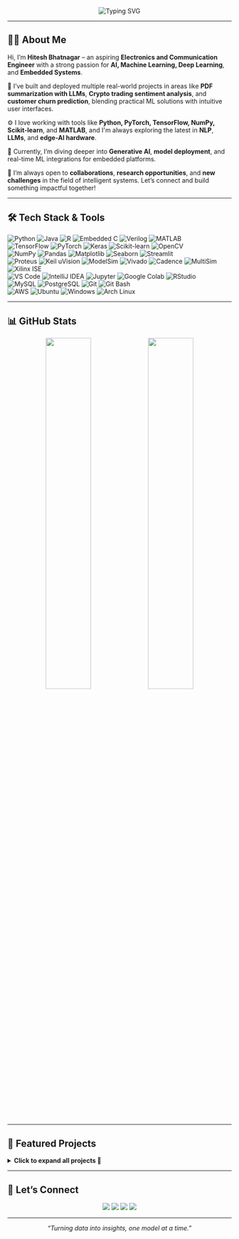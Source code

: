 <!-- Banner -->
<p align="center">
  <img src="https://readme-typing-svg.herokuapp.com?font=Fira+Code&weight=700&size=25&pause=1000&color=F97316&center=true&vCenter=true&width=1000&lines=Hi+%F0%9F%91%8B%2C+I'm+Hitesh+Bhatnagar;Electronics+%26+Communication+Engineer+%7C+AI+%2B+Embedded+Systems;Machine+Learning%2C+Deep+Learning%2C+LLMs%2C+NLP%2C+Signal+Processing;Building+Real-Time+Intelligent+Systems+%F0%9F%9A%80;Open+to+Collaborations+%7C+Let's+Build+Together+%F0%9F%92%BB" alt="Typing SVG" />
</p>



---

## 👨‍💻 About Me

Hi, I’m **Hitesh Bhatnagar** – an aspiring **Electronics and Communication Engineer** with a strong passion for **AI, Machine Learning, Deep Learning**, and **Embedded Systems**.

🚀 I’ve built and deployed multiple real-world projects in areas like **PDF summarization with LLMs**, **Crypto trading sentiment analysis**, and **customer churn prediction**, blending practical ML solutions with intuitive user interfaces.

⚙️ I love working with tools like **Python, PyTorch, TensorFlow, NumPy, Scikit-learn**, and **MATLAB**, and I'm always exploring the latest in **NLP**, **LLMs**, and **edge-AI hardware**.

🌱 Currently, I’m diving deeper into **Generative AI**, **model deployment**, and real-time ML integrations for embedded platforms.

🎯 I’m always open to **collaborations**, **research opportunities**, and **new challenges** in the field of intelligent systems. Let’s connect and build something impactful together!


---

## 🛠️ Tech Stack & Tools

<p align="left">

<!-- Programming Languages -->
  <img alt="Python"      src="https://img.shields.io/badge/Python-3776AB?style=flat-square&logo=python&logoColor=white" />
  <img alt="Java"        src="https://img.shields.io/badge/Java-007396?style=flat-square&logo=java&logoColor=white" />
  <img alt="R"           src="https://img.shields.io/badge/R-276DC3?style=flat-square&logo=r&logoColor=white" />
  <img alt="Embedded C"  src="https://img.shields.io/badge/Embedded%20C-%2300599C?style=flat-square&logo=c&logoColor=white" />
  <img alt="Verilog"     src="https://img.shields.io/badge/Verilog-FFB300?style=flat-square&logo=verilog&logoColor=white" />
  <img alt="MATLAB"      src="https://img.shields.io/badge/MATLAB-F1972A?style=flat-square&logo=mathworks&logoColor=white" />

<br>

<!-- Machine Learning & AI -->
  <img alt="TensorFlow"  src="https://img.shields.io/badge/TensorFlow-FF6F00?style=flat-square&logo=tensorflow&logoColor=white" />
  <img alt="PyTorch"     src="https://img.shields.io/badge/PyTorch-EE4C2C?style=flat-square&logo=pytorch&logoColor=white" />
  <img alt="Keras"       src="https://img.shields.io/badge/Keras-D00000?style=flat-square&logo=keras&logoColor=white" />
  <img alt="Scikit-learn" src="https://img.shields.io/badge/Scikit--Learn-F7931E?style=flat-square&logo=scikit-learn&logoColor=white" />
  <img alt="OpenCV"      src="https://img.shields.io/badge/OpenCV-5C3EE8?style=flat-square&logo=opencv&logoColor=white" />

<br>

<!-- Data & Visualization -->
  <img alt="NumPy"       src="https://img.shields.io/badge/NumPy-013243?style=flat-square&logo=numpy&logoColor=white" />
  <img alt="Pandas"      src="https://img.shields.io/badge/Pandas-150458?style=flat-square&logo=pandas&logoColor=white" />
  <img alt="Matplotlib"  src="https://img.shields.io/badge/Matplotlib-11557C?style=flat-square&logo=matplotlib&logoColor=white" />
  <img alt="Seaborn"     src="https://img.shields.io/badge/Seaborn-4C72B0?style=flat-square&logo=seaborn&logoColor=white" />
  <img alt="Streamlit"   src="https://img.shields.io/badge/Streamlit-FF4B4B?style=flat-square&logo=streamlit&logoColor=white" />

<br>

<!-- Embedded & Simulation Tools -->
  <img alt="Proteus"     src="https://img.shields.io/badge/Proteus-0055A4?style=flat-square" />
  <img alt="Keil uVision"src="https://img.shields.io/badge/Keil%20uVision-0F0F0F?style=flat-square" />
  <img alt="ModelSim"    src="https://img.shields.io/badge/ModelSim-0099CC?style=flat-square" />
  <img alt="Vivado"      src="https://img.shields.io/badge/Vivado-EE2E24?style=flat-square" />
  <img alt="Cadence"     src="https://img.shields.io/badge/Cadence-441E55?style=flat-square" />
  <img alt="MultiSim"    src="https://img.shields.io/badge/MultiSim-6F5499?style=flat-square" />
  <img alt="Xilinx ISE"  src="https://img.shields.io/badge/Xilinx%20ISE-E9052F?style=flat-square" />

<br>

<!-- Development & IDEs -->
  <img alt="VS Code"     src="https://img.shields.io/badge/VS%20Code-007ACC?style=flat-square&logo=visual-studio-code&logoColor=white" />
  <img alt="IntelliJ IDEA"src="https://img.shields.io/badge/IntelliJ%20IDEA-000000?style=flat-square&logo=intellij-idea&logoColor=white" />
  <img alt="Jupyter"     src="https://img.shields.io/badge/Jupyter-F37626?style=flat-square&logo=jupyter&logoColor=white" />
  <img alt="Google Colab"src="https://img.shields.io/badge/Google%20Colab-F9AB00?style=flat-square&logo=google-colab&logoColor=white" />
  <img alt="RStudio"     src="https://img.shields.io/badge/RStudio-75AADB?style=flat-square&logo=rstudio&logoColor=white" />

<br>

<!-- Databases & Version Control -->
  <img alt="MySQL"       src="https://img.shields.io/badge/MySQL-4479A1?style=flat-square&logo=mysql&logoColor=white" />
  <img alt="PostgreSQL"  src="https://img.shields.io/badge/PostgreSQL-31648C?style=flat-square&logo=postgresql&logoColor=white" />
  <img alt="Git"         src="https://img.shields.io/badge/Git-F05032?style=flat-square&logo=git&logoColor=white" />
  <img alt="Git Bash"    src="https://img.shields.io/badge/Git%20Bash-DAE3F3?style=flat-square&logo=git&logoColor=black" />

<br>

<!-- Cloud & OS -->
  <img alt="AWS"         src="https://img.shields.io/badge/AWS-232F3E?style=flat-square&logo=amazon-aws&logoColor=white" />
  <img alt="Ubuntu"      src="https://img.shields.io/badge/Ubuntu-E95420?style=flat-square&logo=ubuntu&logoColor=white" />
  <img alt="Windows"     src="https://img.shields.io/badge/Windows-0078D6?style=flat-square&logo=windows&logoColor=white" />
  <img alt="Arch Linux"  src="https://img.shields.io/badge/Arch%20Linux-1793D1?style=flat-square&logo=arch-linux&logoColor=white" />
</p>


---

## 📊 GitHub Stats
<p align="center">
  <img src="https://github-readme-stats.vercel.app/api?username=hitesh-bhatnagar&show_icons=true&theme=radical" width="45%" />
  <img src="https://github-readme-stats.vercel.app/api/top-langs/?username=hitesh-bhatnagar&layout=compact&theme=radical" width="45%" />
</p>

---

## 💼 Featured Projects
<details>
<summary><strong>Click to expand all projects 🔽</strong></summary>

<table>
  <tr>
    <td width="50%" valign="top">
      <h4><a href="https://github.com/hitesh-bhatnagar/Crypto-Sentiment-Trading-Analysis">🔮 Crypto Sentiment Trading</a></h4>
      • RF classifier → 77% accuracy & 0.77 F1<br>
      • Analyzed Fear & Greed Index + Hyperliquid data<br>
      • Feature engineering for trade-specific insights<br>
    </td>
    <td width="50%" valign="top">
      <h4><a href="https://github.com/hitesh-bhatnagar/PDF-Summarizer_APP">📄 AI PDF Summarizer</a></h4>
      • Flutter & OpenAI API for PDF/DOC summarization<br>
      • Real-time summary preview + share feature<br>
      • Scalable architecture for future NLP modules<br>
    </td>
  </tr>
  <tr>
    <td width="50%" valign="top">
      <h4><a href="https://github.com/hitesh-bhatnagar/Telco-Customer-Churn-Predictor-Full-Stack-ML-App-?tab=readme-ov-file">📊 Telco Churn Predictor</a></h4>
      • End-to-end ML pipeline + Streamlit app<br>
      • LightGBM & Logistic Regression >80% accuracy<br>
      • SHAP explainability & PostgreSQL backend<br>
    </td>
    <td width="50%" valign="top">
      <h4><a href="https://github.com/hitesh-bhatnagar/EEG_Epileptic_Seizure_Detection/tree/main">⚡ EEG Seizure Detection</a></h4>
      • Deep model on Bonn EEG → 96% accuracy<br>
      • Time-series preprocessing + spectral features<br>
      • Python, NumPy, Scikit-learn pipelines<br>
    </td>
  </tr>
  <!-- Add more rows here for each project in the same pattern -->
</table>
</details>

---

## 🤝 Let’s Connect
<p align="center">
  <a href="mailto:hbhatnagar917@gmail.com"><img src="https://img.shields.io/badge/✉️ Email-hbhatnagar917@gmail.com-blue?style=for-the-badge&logo=gmail" /></a>
  <a href="https://linkedin.com/in/hitesh-bhatnagar-5a3b391ba"><img src="https://img.shields.io/badge/🔗 LinkedIn-hitesh--bhatnagar-0A66C2?style=for-the-badge&logo=linkedin" /></a>
  <a href="https://github.com/hitesh-bhatnagar"><img src="https://img.shields.io/badge/🐙 GitHub-hitesh--bhatnagar-181717?style=for-the-badge&logo=github" /></a>
  <a href="https://twitter.com/your_twitter"><img src="https://img.shields.io/badge/🐦 Twitter-@your_handle-1DA1F2?style=for-the-badge&logo=twitter" /></a>
</p>

---

<p align="center">
  <em>“Turning data into insights, one model at a time.”</em>
</p>
